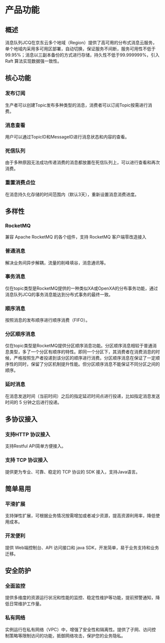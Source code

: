 # 产品功能
## 概述

消息队列JCQ在京东云多个地域（Region）提供了高可用的分布式消息云服务，单个地域内采用多可用区部署，自动切换，保证服务不间断，服务可用性不低于99.95%；消息以三副本备份的方式进行存储，持久性不低于99.999999%，引入 Raft 算法实现数据强一致性。

## 核心功能
### 发布订阅
生产者可以创建Topic发布多种类型的消息，消费者可以订阅Topic按需进行消费。

### 消息查看
用户可以通过TopicID和MessageID进行消息状态和内容的查看。

### 死信队列
由于多种原因无法成功传递消费的消息都放置在死信队列上，可以进行查看和再次消费。

### 重置消费点位
在消息持久化存储的时间范围内（默认3天），重新设置消息消费进度。

## 多样性

### RocketMQ
兼容 Apache RocketMQ 的各个组件，支持 RocketMQ 客户端零改造接入

### 普通消息
解决业务间异步解耦，流量的削峰填谷，消息通讯等。

### 事务消息
仅在topic类型是RocketMQ提供的一种类似XA或OpenXA的分布事务功能，通过消息队列JCQ的事务消息能达到分布式事务的最终一致。
### 顺序消息
按照消息的发布顺序进行顺序消费（FIFO）。

### 分区顺序消息
仅在topic类型是RocketMQ提供分区顺序消息功能。分区顺序消息相较于普通消息类型，多了一个分区有顺序的特性。即同一个分区下，其消费者在消费消息的时候，严格按照生产者投递到该分区的顺序进行消费。分区顺序消息在保证了一定顺序性的同时，保留了分区机制提升性能。但分区顺序消息不能保证不同分区之间的顺序。

### 延时消息
在消息发送时间（当前时间）之后的指定延迟时间点进行投递，比如指定消息发送时间的 5 分钟之后进行投递。

## 多协议接入
### 支持HTTP 协议接入
支持Restful API简单方便接入。

### 支持 TCP 协议接入
提供更为专业、可靠、稳定的 TCP 协议的 SDK 接入，支持Java语言。

## 简单易用
### 平滑扩展
支持弹性扩展，可根据业务情况按需增加或者减少资源，提高资源利用率，降低使用成本。

### 开发便利
提供 Web端控制台、API 访问接口和 java SDK，开发简单，易于业务支持和业务迁移。

## 安全防护
### 全面监控
提供多维度的资源运行状况和性能的监控、稳定性维护等功能，提前预警通知，降低日常维护工作量。

### 私有网络
实例运行在私有网络（VPC）中，增强了安全性和隔离性。提供了子网、访问控制策略等限制访问的功能，抵御网络攻击，保护您的业务隐私。
